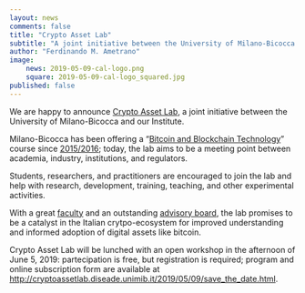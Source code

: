 ```yaml
---
layout: news
comments: false
title: "Crypto Asset Lab"
subtitle: "A joint initiative between the University of Milano-Bicocca and the Digital Gold Institute"
author: "Ferdinando M. Ametrano"
image:
    news: 2019-05-09-cal-logo.png
    square: 2019-05-09-cal-logo_squared.jpg
published: false
---
```


We are happy to announce
[Crypto Asset Lab](http://cryptoassetlab.diseade.unimib.it/),
a joint initiative between the University of Milano-Bicocca and our Institute.

Milano-Bicocca has been offering a
“[Bitcoin and Blockchain Technology](https://www.ametrano.net/bbt/)” course
since [2015/2016](https://www.ametrano.net/courses/#past-university-courses);
today, the lab aims to be a meeting point between academia,
industry, institutions, and regulators.

Students, researchers, and practitioners are encouraged
to join the lab and help with research, development, training,
teaching, and other experimental activities.

With a great
[faculty](https://cryptoassetlab.diseade.unimib.it/faculty/)
and an outstanding
[advisory board](http://cryptoassetlab.diseade.unimib.it/advisory-board/),
the lab promises
to be a catalyst in the Italian crytpo-ecosystem for improved understanding
and informed adoption of digital assets like bitcoin.

Crypto Asset Lab will be lunched with an open workshop in the
afternoon of June 5, 2019: partecipation is free,
but registration is required;
program and online subscription form
are available at
<http://cryptoassetlab.diseade.unimib.it/2019/05/09/save_the_date.html>.
